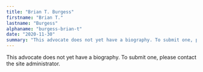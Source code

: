```yaml
---
title: "Brian T. Burgess"
firstname: "Brian T."
lastname: "Burgess"
alphaname: "burgess-brian-t"
date: "2020-11-30"
summary: "This advocate does not yet have a biography. To submit one, please contact the site administrator."
---
```

This advocate does not yet have a biography. To submit one, please contact the site administrator.


